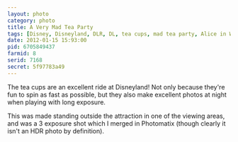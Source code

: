 ```yaml
---
layout: photo
category: photo
title: A Very Mad Tea Party
tags: [Disney, Disneyland, DLR, DL, tea cups, mad tea party, Alice in Wonderland motion, Fantasyland Canon 7D, long exposure, night, Disneyland Resort, cycomachead, Michael Ball, motion blur, lights, blur, usa, california, anaheim, Canon, 7D]
date: 2012-01-15 15:93:00
pid: 6705849437
farmid: 8
serid: 7168
secret: 5f97783a49
---
```


The tea cups are an excellent ride at Disneyland! Not only because they're fun to spin as fast as possible, but they also make excellent photos at night when playing with long exposure.

This was made standing outside the attraction in one of the viewing areas, and was a 3 exposure shot which I merged in Photomatix (though clearly it isn't an HDR photo by definition).
